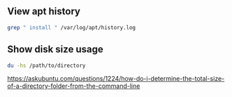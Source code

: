 ## View apt history
```bash
grep " install " /var/log/apt/history.log
```

## Show disk size usage
```bash
du -hs /path/to/directory
```
https://askubuntu.com/questions/1224/how-do-i-determine-the-total-size-of-a-directory-folder-from-the-command-line
